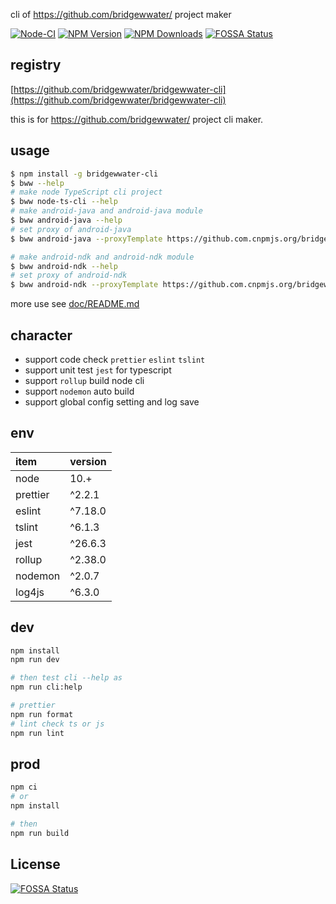 cli of https://github.com/bridgewwater/ project maker 

[![Node-CI](https://github.com/bridgewwater/bridgewwater-cli/workflows/Node-CI/badge.svg?branch=main)](https://github.com/bridgewwater/bridgewwater-cli/actions?query=workflow%3ANode-CI)
[![NPM Version](http://img.shields.io/npm/v/bridgewwater-cli.svg?style=flat)](https://www.npmjs.org/package/bridgewwater-cli)
[![NPM Downloads](https://img.shields.io/npm/dm/bridgewwater-cli.svg?style=flat)](https://npmcharts.com/compare/bridgewwater-cli?minimal=true)
[![FOSSA Status](https://app.fossa.com/api/projects/git%2Bgithub.com%2Fbridgewwater%2Fbridgewwater-cli.svg?type=shield)](https://app.fossa.com/projects/git%2Bgithub.com%2Fbridgewwater%2Fbridgewwater-cli?ref=badge_shield)

## registry

[https://github.com/bridgewwater/bridgewwater-cli](https://github.com/bridgewwater/bridgewwater-cli)

this is for https://github.com/bridgewwater/ project cli maker.

## usage

```bash
$ npm install -g bridgewwater-cli
$ bww --help
# make node TypeScript cli project
$ bww node-ts-cli --help
# make android-java and android-java module
$ bww android-java --help
# set proxy of android-java 
$ bww android-java --proxyTemplate https://github.com.cnpmjs.org/bridgewwater/android-java-temple.git

# make android-ndk and android-ndk module
$ bww android-ndk --help
# set proxy of android-ndk 
$ bww android-ndk --proxyTemplate https://github.com.cnpmjs.org/bridgewwater/android-ndk-temple.git
```

more use see [doc/README.md](doc/README.md)

## character

- support code check `prettier` `eslint` `tslint`
- support unit test `jest` for typescript
- support `rollup` build node cli
- support `nodemon` auto build
- support global config setting and log save

## env

| item              | version           |
|:------------------|:------------------|
| node              | 10.+ |
| prettier          | ^2.2.1 |
| eslint            | ^7.18.0 |
| tslint            | ^6.1.3 |
| jest              | ^26.6.3 |
| rollup            | ^2.38.0 |
| nodemon           | ^2.0.7 |
| log4js            | ^6.3.0 |

## dev

```bash
npm install
npm run dev

# then test cli --help as
npm run cli:help

# prettier
npm run format
# lint check ts or js
npm run lint
```

## prod

```bash
npm ci
# or
npm install

# then
npm run build
```

## License
[![FOSSA Status](https://app.fossa.com/api/projects/git%2Bgithub.com%2Fbridgewwater%2Fbridgewwater-cli.svg?type=large)](https://app.fossa.com/projects/git%2Bgithub.com%2Fbridgewwater%2Fbridgewwater-cli?ref=badge_large)